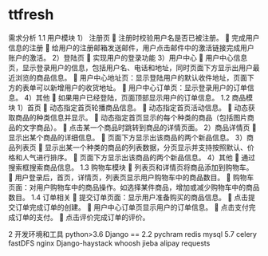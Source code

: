 # ttfresh
需求分析
1.1  用户模块
1） 注册页
	注册时校验用户名是否已被注册。
	完成用户信息的注册
	给用户的注册邮箱发送邮件，用户点击邮件中的激活链接完成用户账户的激活。
2）登陆页
	实现用户的登录功能
3）用户中心
	用户中心信息页，显示登录用户的信息，包括用户名、电话和地址，同时页面下方显示出用户最近浏览的商品信息。
	用户中心地址页：显示登陆用户的默认收件地址，页面下方的表单可以新增用户的收货地址。
	用户中心订单页：显示登录用户的订单信息。
4）其他
	如果用户已经登陆，页面顶部显示用户的订单信息。
1.2  商品模块
1）首页
	动态指定首页轮播商品信息。
	动态指定首页活动信息。
	动态获取商品的种类信息并显示。
	动态指定首页显示的每个种类的商品（包括图片商品的文字商品）。
	点击某一个商品时跳转到商品的详情页面。
2）商品详情页
	显示出某个商品的详细信息。
	页面下方显示出该商品的两个新品信息。
3）商品列表页
	显示出某一个种类的商品的列表数据，分页显示并支持按照默认、价格和人气进行排序。
	页面下方显示出该商品的两个新品信息。
4）其他
	通过搜索框搜索商品信息。
1.3  购物车模块
	列表页和详情页将商品添加到购物车。
	用户登录后，首页，详情页，列表页显示用户购物车中的商品数目。
	购物车页面：对用户购物车中的商品操作。如选择某件商品，增加或减少购物车中的商品数目。
1.4  订单相关
	提交订单页面：显示用户准备购买的商品信息。
	点击提交订单完成订单的创建。
	用户中心订单页显示用户的订单信息。
	点击支付完成订单的支付。
	点击评价完成订单的评价。

2 开发环境和工具
python>3.6
Django == 2.2 
pychram
redis
mysql 5.7
celery
fastDFS
nginx
Django-haystack
whoosh
jieba
alipay
requests


